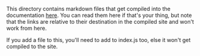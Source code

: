 This directory contains markdown files that get compiled into the documentation [here](https://moment.github.io/luxon/docs). You can read them here if that's your thing, but note that the links are relative to their destination in the compiled site and won't work from here.

If you add a file to this, you'll need to add to index.js too, else it won't get compiled to the site.
